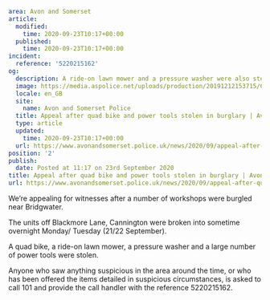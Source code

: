 ```yaml
area: Avon and Somerset
article:
  modified:
    time: 2020-09-23T10:17+00:00
  published:
    time: 2020-09-23T10:17+00:00
incident:
  reference: '5220215162'
og:
  description: A ride-on lawn mower and a pressure washer were also stolen during the incident in Cannington, near Bridgwater.
  image: https://media.aspolice.net/uploads/production/20191212153715/Can-you-help-rural.png
  locale: en_GB
  site:
    name: Avon and Somerset Police
  title: Appeal after quad bike and power tools stolen in burglary | Avon and Somerset Police
  type: article
  updated:
    time: 2020-09-23T10:17+00:00
  url: https://www.avonandsomerset.police.uk/news/2020/09/appeal-after-quad-bike-and-power-tools-stolen-in-burglary/
position: '2'
publish:
  date: Posted at 11:17 on 23rd September 2020
title: Appeal after quad bike and power tools stolen in burglary | Avon and Somerset Police
url: https://www.avonandsomerset.police.uk/news/2020/09/appeal-after-quad-bike-and-power-tools-stolen-in-burglary/
```

We’re appealing for witnesses after a number of workshops were burgled near Bridgwater.

The units off Blackmore Lane, Cannington were broken into sometime overnight Monday/ Tuesday (21/22 September).

A quad bike, a ride-on lawn mower, a pressure washer and a large number of power tools were stolen.

Anyone who saw anything suspicious in the area around the time, or who has been offered the items detailed in suspicious circumstances, is asked to call 101 and provide the call handler with the reference 5220215162.
